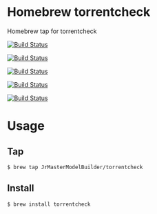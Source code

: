 # Homebrew torrentcheck

Homebrew tap for torrentcheck

[![Build Status](https://github.com/JrMasterModelBuilder/homebrew-torrentcheck/workflows/macOS%2014/badge.svg?branch=main)](https://github.com/JrMasterModelBuilder/homebrew-torrentcheck/actions?query=workflow%3AmacOS%2014+branch%3Amain)

[![Build Status](https://github.com/JrMasterModelBuilder/homebrew-torrentcheck/workflows/macOS%2013/badge.svg?branch=main)](https://github.com/JrMasterModelBuilder/homebrew-torrentcheck/actions?query=workflow%3AmacOS%2013+branch%3Amain)

[![Build Status](https://github.com/JrMasterModelBuilder/homebrew-torrentcheck/workflows/macOS%2012/badge.svg?branch=main)](https://github.com/JrMasterModelBuilder/homebrew-torrentcheck/actions?query=workflow%3AmacOS%2012+branch%3Amain)

[![Build Status](https://github.com/JrMasterModelBuilder/homebrew-torrentcheck/workflows/Ubuntu%2022.04/badge.svg?branch=main)](https://github.com/JrMasterModelBuilder/homebrew-torrentcheck/actions?query=workflow%3AUbuntu%2022.04+branch%3Amain)

[![Build Status](https://github.com/JrMasterModelBuilder/homebrew-torrentcheck/workflows/Ubuntu%2020.04/badge.svg?branch=main)](https://github.com/JrMasterModelBuilder/homebrew-torrentcheck/actions?query=workflow%3AUbuntu%2020.04+branch%3Amain)


# Usage

## Tap

```
$ brew tap JrMasterModelBuilder/torrentcheck
```

## Install

```
$ brew install torrentcheck
```
